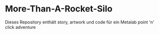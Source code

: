 # More-Than-A-Rocket-Silo
Dieses Repository enthält story, artwork und code für ein Metalab point 'n' click adventure
